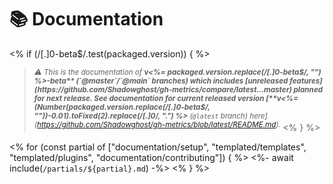# 📚 Documentation

<% if (/[.]0-beta$/.test(packaged.version)) { %>
> <sup>*⚠️ This is the documentation of **v<%= packaged.version.replace(/[.]0-beta$/, "") %>-beta** (`@master`/`@main` branches) which includes [unreleased features](https://github.com/Shadowghost/gh-metrics/compare/latest...master) planned for next release. See documentation for current released version [**v<%= (Number(packaged.version.replace(/[.]0-beta$/, ""))-0.01).toFixed(2).replace(/[.]0/, ".") %>** (`@latest` branch) here](https://github.com/Shadowghost/gh-metrics/blob/latest/README.md).* </sup>
<% } %>

<% for (const partial of ["documentation/setup", "templated/templates", "templated/plugins", "documentation/contributing"]) { %>
<%- await include(`/partials/${partial}.md`) -%>
<% } %>
